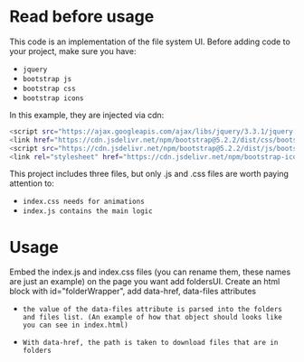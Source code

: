 Read before usage
========================

This code is an implementation of the file system UI.
Before adding code to your project, make sure you have:

* `jquery`
* `bootstrap js`
* `bootstrap css`
* `bootstrap icons`

In this example, they are injected via cdn:
```bash
<script src="https://ajax.googleapis.com/ajax/libs/jquery/3.3.1/jquery.min.js"></script>
<link href="https://cdn.jsdelivr.net/npm/bootstrap@5.2.2/dist/css/bootstrap.min.css" rel="stylesheet" integrity="sha384-Zenh87qX5JnK2Jl0vWa8Ck2rdkQ2Bzep5IDxbcnCeuOxjzrPF/et3URy9Bv1WTRi" crossorigin="anonymous">
<script src="https://cdn.jsdelivr.net/npm/bootstrap@5.2.2/dist/js/bootstrap.bundle.min.js" integrity="sha384-OERcA2EqjJCMA+/3y+gxIOqMEjwtxJY7qPCqsdltbNJuaOe923+mo//f6V8Qbsw3" crossorigin="anonymous"></script>
<link rel="stylesheet" href="https://cdn.jsdelivr.net/npm/bootstrap-icons@1.9.1/font/bootstrap-icons.css">
```

This project includes three files, but only .js and .css files are worth paying attention to:

* `index.css needs for animations`
* `index.js contains the main logic`

Usage
========================

Embed the index.js and index.css files (you can rename them, these names are just an example) on the page you want
add foldersUI. Create an html block with id="folderWrapper", add data-href, data-files attributes

* `the value of the data-files attribute is parsed into the folders and files list.
(An example of how that object should looks like you can see in index.html)`

* `With data-href, the path is taken to download files that are in folders`